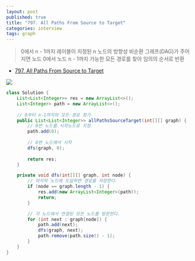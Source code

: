 ```yaml
---
layout: post
published: true
title: "797. All Paths From Source to Target"
categories: interview
tags: graph
---
```


> 0에서 n - 1까지 레이블이 지정된 n 노드의 방향성 비순환 그래프(DAG)가 주어지면 노드 0에서 노드 n - 1까지 가능한 모든 경로를 찾아 임의의 순서로 반환

- [797. All Paths From Source to Target](https://leetcode.com/problems/all-paths-from-source-to-target/)

![](https://assets.leetcode.com/uploads/2020/09/28/all_1.jpg)

```java
class Solution {
    List<List<Integer>> res = new ArrayList<>();
    List<Integer> path = new ArrayList<>();
    
    // 0부터 n-1까지의 모든 경로 찾기
    public List<List<Integer>> allPathsSourceTarget(int[][] graph) {
        // 0번 노드를 시작노드로 지정
        path.add(0);
        
        // 0번 노드에서 시작
        dfs(graph, 0);
					
        return res;
    }

    private void dfs(int[][] graph, int node) {
        // 마지막 노드에 도달하면 경로를 저장한다.
        if (node == graph.length - 1) {
            res.add(new ArrayList<Integer>(path));
            return;
        }

        // 각 노드에서 연결된 모든 노드를 방문한다.
        for (int next : graph[node]) {
            path.add(next);
            dfs(graph, next);
            path.remove(path.size() - 1);
        }
    }
}
```
